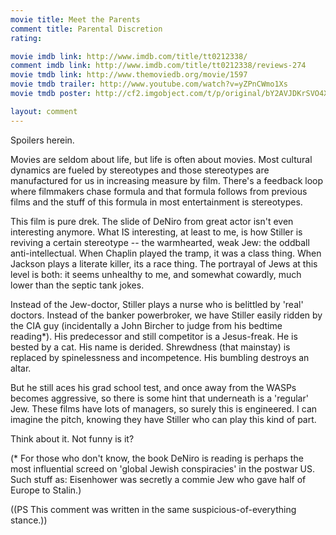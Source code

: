 ```yaml
---
movie title: Meet the Parents
comment title: Parental Discretion
rating: 

movie imdb link: http://www.imdb.com/title/tt0212338/
comment imdb link: http://www.imdb.com/title/tt0212338/reviews-274
movie tmdb link: http://www.themoviedb.org/movie/1597
movie tmdb trailer: http://www.youtube.com/watch?v=yZPnCWmo1Xs
movie tmdb poster: http://cf2.imgobject.com/t/p/original/bY2AVJDKrSVO4XyPVSQnIHv0Do7.jpg

layout: comment
---
```


Spoilers herein.

Movies are seldom about life, but life is often about movies. Most cultural dynamics are fueled by stereotypes and those stereotypes are manufactured for us in increasing measure by film. There's a feedback loop where filmmakers chase formula and that formula follows from previous films and the stuff of this formula in most entertainment is stereotypes.

This film is pure drek. The slide of DeNiro from great actor isn't even interesting anymore. What IS interesting, at least to me, is how Stiller is reviving a certain stereotype -- the warmhearted, weak Jew: the oddball anti-intellectual. When Chaplin played the tramp, it was a class thing. When Jackson plays a literate killer, its a race thing. The portrayal of Jews at this level is both: it seems unhealthy to me, and somewhat cowardly, much lower than the septic tank jokes.

Instead of the Jew-doctor, Stiller plays a nurse who is belittled by 'real' doctors. Instead of the banker powerbroker, we have Stiller easily ridden by the CIA guy (incidentally a John Bircher to judge from his bedtime reading*). His predecessor and still competitor is a Jesus-freak. He is bested by a cat. His name is derided. Shrewdness (that mainstay) is replaced by spinelessness and incompetence. His bumbling destroys an altar.

But he still aces his grad school test, and once away from the WASPs becomes aggressive, so there is some hint that underneath is a 'regular' Jew. These films have lots of managers, so surely this is engineered. I can imagine the pitch, knowing they have Stiller who can play this kind of part.

Think about it. Not funny is it?

(* For those who don't know, the book DeNiro is reading is perhaps the most influential screed on 'global Jewish conspiracies' in the postwar US. Such stuff as: Eisenhower was secretly a commie Jew who gave half of Europe to Stalin.)

((PS This comment was written in the same suspicious-of-everything stance.))